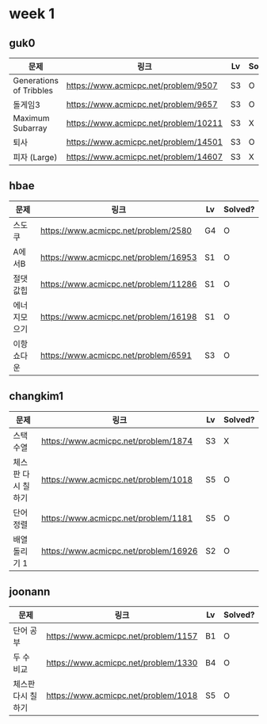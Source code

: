 # week 1

## guk0
| 문제 | 링크 | Lv  | Solved? |
| --- | --- | --- | --- |
| Generations of Tribbles | https://www.acmicpc.net/problem/9507 | S3 | O  |
| 돌게임3 | https://www.acmicpc.net/problem/9657 | S3 | O  |
| Maximum Subarray | https://www.acmicpc.net/problem/10211 | S3 | X  |
| 퇴사 | https://www.acmicpc.net/problem/14501 | S3 | O  |
| 피자 (Large) | https://www.acmicpc.net/problem/14607 | S3 | X |

## hbae 
| 문제 | 링크 | Lv  | Solved? |
| --- | --- | --- | --- |
| 스도쿠 | https://www.acmicpc.net/problem/2580 | G4 | O |
| A에서B | https://www.acmicpc.net/problem/16953 | S1 | O |
| 절댓값힙 | https://www.acmicpc.net/problem/11286 | S1 | O |
| 에너지모으기 | https://www.acmicpc.net/problem/16198 | S1 | O |
| 이항쇼다운 | https://www.acmicpc.net/problem/6591 | S3 | O |


## changkim1
| 문제 | 링크 | Lv  | Solved? |
| --- | --- | --- | --- |
| 스택 수열 | https://www.acmicpc.net/problem/1874 | S3 |  X  |
| 체스판 다시 칠하기 | https://www.acmicpc.net/problem/1018 | S5 |  O  |
| 단어 정렬 | https://www.acmicpc.net/problem/1181 | S5 |  O  |
| 배열 돌리기 1 | https://www.acmicpc.net/problem/16926 | S2 |  O  |


## joonann
| 문제 | 링크 | Lv  | Solved? |
| --- | --- | --- | --- |
| 단어 공부 | https://www.acmicpc.net/problem/1157 | B1 | O |
| 두 수 비교 | https://www.acmicpc.net/problem/1330 | B4 | O |
| 체스판 다시 칠하기 | https://www.acmicpc.net/problem/1018 | S5 |  O  |
